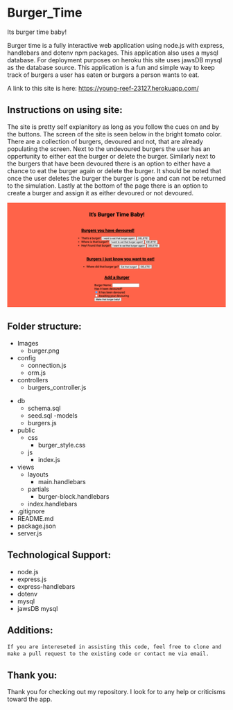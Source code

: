 # Burger_Time
Its burger time baby!

  Burger time is a fully interactive web application using node.js with express, handlebars and dotenv npm packages.  This application also uses a mysql database.  For deployment purposes on heroku this site uses jawsDB mysql as the database source.  This application is a fun and simple way to keep track of burgers a user has eaten or burgers a person wants to eat.   
  
  A link to this site is here:  https://young-reef-23127.herokuapp.com/
  
## Instructions on using site:

  The site is pretty self explanitory as long as you follow the cues on and by the buttons.  The screen of the site is seen below in the bright tomato color.  There are a collection of burgers, devoured and not, that are already populating the screen.  Next to the undevoured burgers the user has an oppertunity to either eat the burger or delete the burger.  Similarly next to the burgers that have been devoured there is an option to either have a chance to eat the burger again or delete the burger. It should be noted that once the user deletes the burger the burger is gone and can not be returned to the simulation.  Lastly at the bottom of the page there is an option to create a burger and assign it as either devoured or not devoured.  
  
  ![page of burgers!](Images/Burger.png)

## Folder structure:

* Images
  * burger.png
* config
  * connection.js
  * orm.js
* controllers
  * burgers_controller.js
- db
  - schema.sql
  - seed.sql
-models
  - burgers.js
- public
  - css
    - burger_style.css
  - js
    - index.js
- views
  - layouts
    - main.handlebars
  - partials
    - burger-block.handlebars
  - index.handlebars
- .gitignore
- README.md
- package.json
- server.js


## Technological Support:
  - node.js
  - express.js
  - express-handlebars
  - dotenv
  - mysql
  - jawsDB mysql
 
## Additions:
    If you are intereseted in assisting this code, feel free to clone and make a pull request to the existing code or contact me via email.
    
## Thank you:
  Thank you for checking out my repository.  I look for to any help or criticisms toward the app.
  

